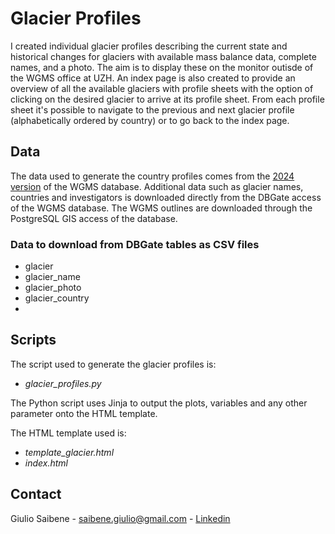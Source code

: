 # Glacier Profiles

I created individual glacier profiles describing the current state and historical changes for glaciers with available mass balance data, complete names, and a photo. The aim is to display these on the monitor outisde of the WGMS office at UZH. An index page is also created to provide an overview of all the available glaciers with profile sheets with the option of clicking on the desired glacier to arrive at its profile sheet. From each profile sheet it's possible to navigate to the previous and next glacier profile (alphabetically ordered by country) or to go back to the index page.

## Data

The data used to generate the country profiles comes from the [2024 version](https://doi.org/10.5904/wgms-fog-2024-01) of the WGMS database. Additional data such as glacier names, countries and investigators is downloaded directly from the DBGate access of the WGMS database. The WGMS outlines are downloaded through the PostgreSQL GIS access of the database. 

### Data to download from DBGate tables as CSV files
- glacier
- glacier_name
- glacier_photo
- glacier_country
- 

## Scripts

The script used to generate the glacier profiles is:
- *glacier_profiles.py*

The Python script uses Jinja to output the plots, variables and any other parameter onto the HTML template.

The HTML template used is:
- *template_glacier.html*
- *index.html*

## Contact
Giulio Saibene - saibene.giulio@gmail.com - [Linkedin](www.linkedin.com/in/giulio-saibene-b3a858261)
